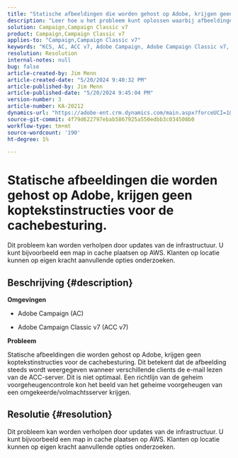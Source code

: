 ```yaml
---
title: "Statische afbeeldingen die worden gehost op Adobe, krijgen geen koptekstinstructies voor cachebeheer."
description: "Leer hoe u het probleem kunt oplossen waarbij afbeeldingen die worden gehost op Adobe, niet worden aangeboden met de koptekstinstructies voor cachebeheer in Campaign."
solution: Campaign,Campaign Classic v7
product: Campaign,Campaign Classic v7
applies-to: "Campaign,Campaign Classic v7"
keywords: "KCS, AC, ACC v7, Adobe Campaign, Adobe Campaign Classic v7, Problemen oplossen, statische afbeeldingen, gehost, headerinstructies voor cachebeheer"
resolution: Resolution
internal-notes: null
bug: false
article-created-by: Jim Menn
article-created-date: "5/20/2024 9:40:32 PM"
article-published-by: Jim Menn
article-published-date: "5/20/2024 9:45:04 PM"
version-number: 3
article-number: KA-20212
dynamics-url: "https://adobe-ent.crm.dynamics.com/main.aspx?forceUCI=1&pagetype=entityrecord&etn=knowledgearticle&id=cfc16d93-f116-ef11-9f8a-6045bd006268"
source-git-commit: 4f79d622797ebab5867925a550edbb3c034508b0
workflow-type: tm+mt
source-wordcount: '190'
ht-degree: 1%

---
```


# Statische afbeeldingen die worden gehost op Adobe, krijgen geen koptekstinstructies voor de cachebesturing.


Dit probleem kan worden verholpen door updates van de infrastructuur. U kunt bijvoorbeeld een map in cache plaatsen op AWS. Klanten op locatie kunnen op eigen kracht aanvullende opties onderzoeken.

## Beschrijving {#description}


<b>Omgevingen</b>

- Adobe Campaign (AC)

- Adobe Campaign Classic v7 (ACC v7)

<b>Probleem</b>

Statische afbeeldingen die worden gehost op Adobe, krijgen geen koptekstinstructies voor de cachebesturing. Dit betekent dat de afbeelding steeds wordt weergegeven wanneer verschillende clients de e-mail lezen van de ACC-server. Dit is niet optimaal. Een richtlijn van de geheim voorgeheugencontrole kon het beeld van het geheime voorgeheugen van een omgekeerde/volmachtsserver krijgen.


## Resolutie {#resolution}


Dit probleem kan worden verholpen door updates van de infrastructuur. U kunt bijvoorbeeld een map in cache plaatsen op AWS. Klanten op locatie kunnen op eigen kracht aanvullende opties onderzoeken.
